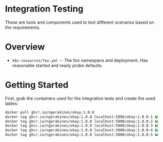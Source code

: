 # Integration Testing

These are tools and components used to test different scenarios based on the requirements.

# Overview

* `k8s-resources/foo.yml` -- The foo namespace and deployment. Has reasonable started and ready probe defaults.

# Getting Started

First, grab the containers used for the integration tests and create the used lables:

```bash
docker pull ghcr.io/ngerakines/okay:1.0.0
docker tag ghcr.io/ngerakines/okay:1.0.0 localhost:5000/okay:1.0.0-1 && docker push localhost:5000/okay:1.0.0-1
docker tag ghcr.io/ngerakines/okay:1.0.0 localhost:5000/okay:1.0.0-2 && docker push localhost:5000/okay:1.0.0-2
docker tag ghcr.io/ngerakines/okay:1.0.0 localhost:5000/okay:1.0.0-3 && docker push localhost:5000/okay:1.0.0-3
docker tag ghcr.io/ngerakines/okay:1.0.0 localhost:5000/okay:1.0.0-4 && docker push localhost:5000/okay:1.0.0-4
docker tag ghcr.io/ngerakines/okay:1.0.0 localhost:5000/okay:1.0.0-5 && docker push localhost:5000/okay:1.0.0-5
```
